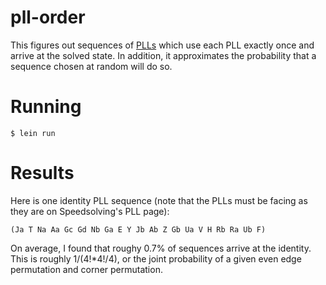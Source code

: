 # pll-order

This figures out sequences of [PLLs](https://www.speedsolving.com/wiki/index.php/PLL) which use each PLL exactly once and arrive at the solved state. In addition, it approximates the probability that a sequence chosen at random will do so.

# Running

    $ lein run

# Results

Here is one identity PLL sequence (note that the PLLs must be facing as they are on Speedsolving's PLL page):

    (Ja T Na Aa Gc Gd Nb Ga E Y Jb Ab Z Gb Ua V H Rb Ra Ub F)

On average, I found that roughy 0.7% of sequences arrive at the identity. This is roughly 1/(4!*4!/4), or the joint probability of a given even edge permutation and corner permutation.